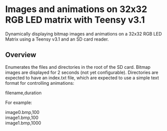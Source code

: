 Images and animations on 32x32 RGB LED matrix with Teensy v3.1
==============================================================

Dynamically displaying bitmap images and animations on a 32x32 RGB LED Matrix using a Teensy v3.1 and an SD card reader.

Overview
--------
Enumerates the files and directories in the root of the SD card.  Bitmap images are displayed for 2 seconds (not yet configurable).  Directories are expected to have an index.txt file, which are expected to use a simple text format for controlling animations:

filename,duration

For example:

image0.bmp,100  
image1.bmp,100  
image1.bmp,1000
